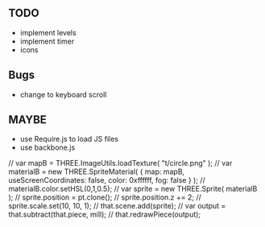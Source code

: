 ## TODO
- implement levels
- implement timer
- icons

## Bugs
- change to keyboard scroll

## MAYBE
- use Require.js to load JS files
- use backbone.js


// var mapB = THREE.ImageUtils.loadTexture( "t/circle.png" );
// var materialB = new THREE.SpriteMaterial( { map: mapB, useScreenCoordinates: false, color: 0xffffff, fog: false } );
// materialB.color.setHSL(0,1,0.5);
// var sprite = new THREE.Sprite( materialB );
// sprite.position = pt.clone();
// sprite.position.z += 2;
// sprite.scale.set(10, 10, 1);
// that.scene.add(sprite);
// var output = that.subtract(that.piece, mill);
// that.redrawPiece(output);
